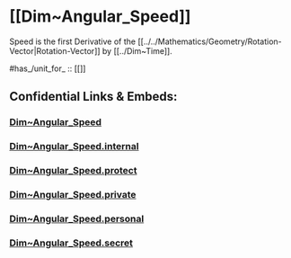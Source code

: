 ﻿---
aliases:
  - angular frequency
  - angular velocity
  - angular rate
  - angular speed
---

# [[Dim~Angular_Speed]] 

Speed is the first Derivative of the [[../../Mathematics/Geometry/Rotation-Vector|Rotation-Vector]] by [[../Dim~Time]]. 

#has_/unit_for_ :: [[]]


## Confidential Links & Embeds: 

### [Dim~Angular_Speed](/_public/Dimension/Angular_Dimension/Dim~Angular_Speed.md) 

### [Dim~Angular_Speed.internal](/_internal/Dimension/Angular_Dimension/Dim~Angular_Speed.internal.md) 

### [Dim~Angular_Speed.protect](/_protect/Dimension/Angular_Dimension/Dim~Angular_Speed.protect.md) 

### [Dim~Angular_Speed.private](/_private/Dimension/Angular_Dimension/Dim~Angular_Speed.private.md) 

### [Dim~Angular_Speed.personal](/_personal/Dimension/Angular_Dimension/Dim~Angular_Speed.personal.md) 

### [Dim~Angular_Speed.secret](/_secret/Dimension/Angular_Dimension/Dim~Angular_Speed.secret.md) 
